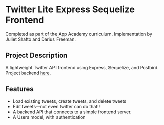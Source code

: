 # Twitter Lite Express Sequelize Frontend
Completed as part of the App Academy curriculum. Implementation by Juliet Shafto and Darius Freeman.

## Project Description
A lightweight Twitter API frontend using Express, Sequelize, and Postbird. Project backend [here](https://github.com/jshafto/twitter-lite-backend).

## Features
- Load existing tweets, create tweets, and delete tweets
- Edit tweets—not even twitter can do that!!
- A backend API that connects to a simple frontend server.
- A Users model, with authentication
